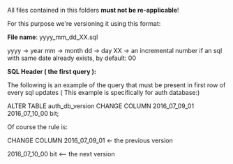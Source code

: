 All files contained in this folders **must not be re-applicable**!


For this purpose we're versioning it using this format:



**File name**: yyyy_mm_dd_XX.sql    

yyyy -> year
mm -> month
dd -> day
XX -> an incremental number if an sql with same date already exists, by default: 00

**SQL Header ( the first query ):**

The following is an example of the query that must be present in first row of every sql updates ( This example is specifically for auth database:)

ALTER TABLE auth_db_version 
CHANGE COLUMN 2016_07_09_01 
2016_07_10_00 bit;

Of course the rule is:

CHANGE COLUMN 2016_07_09_01   <- the previous version

2016_07_10_00 bit <-- the next version
